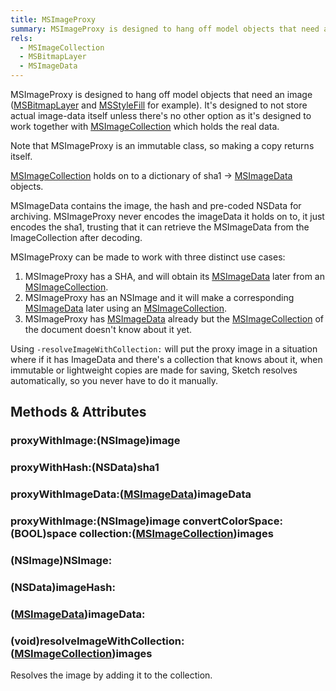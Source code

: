 ```yaml
---
title: MSImageProxy
summary: MSImageProxy is designed to hang off model objects that need an image (MSBitmapLayer and MSStyleFill for example). It's designed to not store actual image-data itself unless there's no other option as it's designed to work together with MSImageCollection which holds the real data.
rels:
  - MSImageCollection
  - MSBitmapLayer
  - MSImageData
---
```


MSImageProxy is designed to hang off model objects that need an image ([MSBitmapLayer](/reference/MSBitmapLayer/) and [MSStyleFill](/reference/MSStyleFill/) for example). It's designed to not store actual image-data itself unless there's no other option as it's designed to work together with [MSImageCollection](/reference/MSImageCollection/) which holds the real data.

Note that MSImageProxy is an immutable class, so making a copy returns itself.

[MSImageCollection](/reference/MSImageCollection/) holds on to a dictionary of sha1 → [MSImageData](/reference/MSImageData/) objects.

MSImageData contains the image, the hash and pre-coded NSData for archiving. MSImageProxy never encodes the imageData it holds on to, it just encodes the sha1, trusting that it can retrieve the MSImageData from the ImageCollection after decoding.

MSImageProxy can be made to work with three distinct use cases:

1. MSImageProxy has a SHA, and will obtain its [MSImageData](/reference/MSImageData/) later from an [MSImageCollection](/reference/MSImageCollection/).
2. MSImageProxy has an NSImage and it will make a corresponding [MSImageData](/reference/MSImageData/) later using an [MSImageCollection](/reference/MSImageCollection/).
3. MSImageProxy has [MSImageData](/reference/MSImageData/) already but the [MSImageCollection](/reference/MSImageCollection/) of the document doesn't know about it yet.

Using `-resolveImageWithCollection:` will put the proxy image in a situation where if it has ImageData and there's a collection that knows about it, when immutable or lightweight copies are made for saving, Sketch resolves automatically, so you never have to do it manually.

## Methods & Attributes


### proxyWithImage:(NSImage)image

### proxyWithHash:(NSData)sha1

### proxyWithImageData:([MSImageData](/reference/MSImageData/))imageData

### proxyWithImage:(NSImage)image convertColorSpace:(BOOL)space collection:([MSImageCollection](/reference/MSImageCollection/))images

### (NSImage)NSImage:

### (NSData)imageHash:

### ([MSImageData](/reference/MSImageData/))imageData:

### (void)resolveImageWithCollection:([MSImageCollection](/reference/MSImageCollection/))images

Resolves the image by adding it to the collection.
